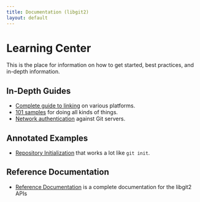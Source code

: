 ```yaml
---
title: Documentation (libgit2)
layout: default
---
```


# Learning Center

This is the place for information on how to get started, best practices, and in-depth information.

## In-Depth Guides

* [Complete guide to linking](guides/build-and-link) on various platforms.
* [101 samples](guides/101-samples) for doing all kinds of things.
* [Network authentication](guides/authentication) against Git servers.

## Annotated Examples

* [Repository Initialization](examples/init) that works a lot like `git init`.

## Reference Documentation

* [Reference Documentation](reference) is a complete documentation for the libgit2 APIs
